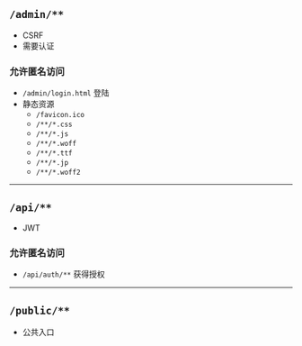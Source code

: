 
## `/admin/**`
- CSRF 
- 需要认证

### 允许匿名访问
- `/admin/login.html` 登陆
- 静态资源
  - `/favicon.ico`
  - `/**/*.css`
  - `/**/*.js`
  - `/**/*.woff`
  - `/**/*.ttf`
  - `/**/*.jp`
  - `/**/*.woff2`

-----
## `/api/**`
- JWT
### 允许匿名访问
- `/api/auth/**` 获得授权

-----
## `/public/**`
- 公共入口